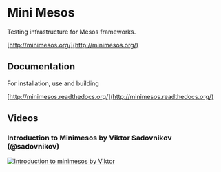 # Mini Mesos

Testing infrastructure for Mesos frameworks. 

[http://minimesos.org/](http://minimesos.org/)

## Documentation

For installation, use and building

[http://minimesos.readthedocs.org/](http://minimesos.readthedocs.org/)

## Videos

### Introduction to Minimesos by Viktor Sadovnikov (@sadovnikov)

[![Introduction to minimesos by Viktor](https://raw.github.com/containersolutions/minimesos/master/images/introduction-minimesos-screenshot.jpg)](https://www.youtube.com/watch?v=jVGyz8sCZSU)
